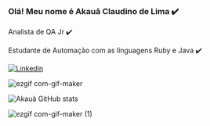 ### Olá! Meu nome é Akauã Claudino de Lima ✔️ 
Analista de QA Jr ✔️

Estudante de Automação com as linguagens Ruby e Java ✔️

[![Linkedin](https://img.shields.io/badge/LinkedIn-0077B5?style=for-the-badge&logo=linkedin&logoColor=white)](https://www.linkedin.com/in/akauaclaudino/)


![ezgif com-gif-maker](https://user-images.githubusercontent.com/44802650/144858375-2da10bd4-8a8f-4471-ac3e-4b3a969cc900.gif)

![Akauã GitHub stats](https://github-readme-stats.vercel.app/api?username=akauaclaudino&show_icons=true&theme=onedark)


![ezgif com-gif-maker (1)](https://user-images.githubusercontent.com/44802650/144859580-4c2455d2-3919-4b64-b000-f8a422af9889.gif)


